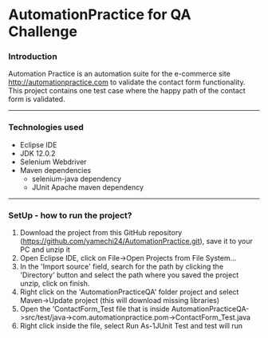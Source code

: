 # AutomationPractice for QA Challenge

### Introduction 

Automation Practice is an automation suite for the e-commerce site http://automationpractice.com to validate the contact form functionality. This project contains one test case where the happy path of the contact form is validated.

---
### Technologies used
* Eclipse IDE
* JDK 12.0.2
* Selenium Webdriver
* Maven dependencies
  - selenium-java dependency
  - JUnit Apache maven dependency
 
 ---
 ### SetUp - how to run the project?
 
 1. Download the project from this GitHub repository (https://github.com/yamechi24/AutomationPractice.git), save it to your PC and unzip it
 2. Open Eclipse IDE, click on File->Open Projects from File System...
 3. In the 'Import source' field, search for the path by clicking the 'Directory' button and select the path where you saved the project unzip, click on finish.
 4. Right click on the 'AutomationPracticeQA' folder project and select Maven->Update project (this will download missing libraries)
 5. Open the 'ContactForm_Test file that is inside AutomationPracticeQA->src/test/java->com.automationpractice.pom->ContactForm_Test.java
 6. Right click inside the file, select Run As-1JUnit Test and test will run
 
 
 
